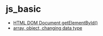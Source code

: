 # js_basic

- [HTML DOM Document getElementById()](index.js)
- [array, object, changing data type](data_type.js)
